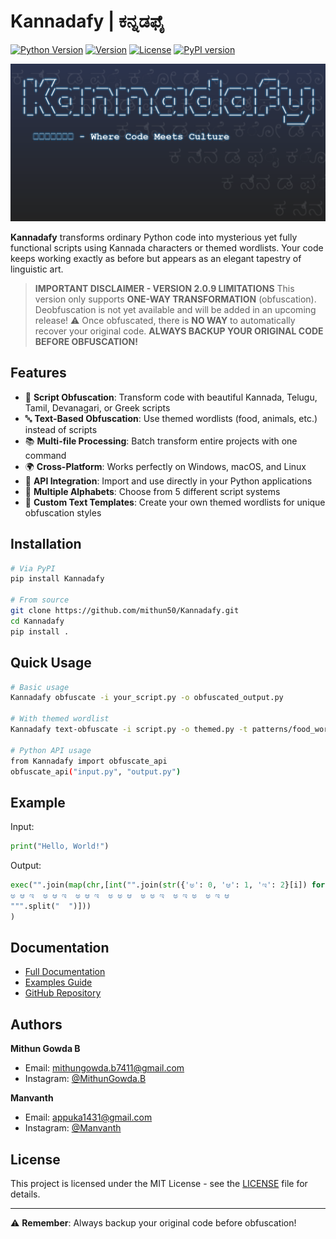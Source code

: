 # Kannadafy | ಕನ್ನಡಫೈ

[![Python Version](https://img.shields.io/badge/python-3.6%2B-blue)](https://www.python.org)
[![Version](https://img.shields.io/badge/version-2.0.9-orange)](https://pypi.org/project/Kannadafy/)
[![License](https://img.shields.io/badge/license-MIT-green)](https://github.com/mithun50/Kannadafy/blob/main/LICENSE)
[![PyPI version](https://badge.fury.io/py/Kannadafy.svg)](https://badge.fury.io/py/Kannadafy)

![Kannadafy Logo](https://raw.githubusercontent.com/mithun50/Kannadafy/main/assets/logo_enhanced.png)

**Kannadafy** transforms ordinary Python code into mysterious yet fully functional scripts using Kannada characters or themed wordlists. Your code keeps working exactly as before but appears as an elegant tapestry of linguistic art.

> **IMPORTANT DISCLAIMER - VERSION 2.0.9 LIMITATIONS**
> This version only supports **ONE-WAY TRANSFORMATION** (obfuscation).
> Deobfuscation is not yet available and will be added in an upcoming release!
> ⚠️ Once obfuscated, there is **NO WAY** to automatically recover your original code.
> **ALWAYS BACKUP YOUR ORIGINAL CODE BEFORE OBFUSCATION!**

## Features

- 📜 **Script Obfuscation**: Transform code with beautiful Kannada, Telugu, Tamil, Devanagari, or Greek scripts
- 🔤 **Text-Based Obfuscation**: Use themed wordlists (food, animals, etc.) instead of scripts
- 📚 **Multi-file Processing**: Batch transform entire projects with one command
- 🌍 **Cross-Platform**: Works perfectly on Windows, macOS, and Linux
- 🧩 **API Integration**: Import and use directly in your Python applications
- 🔄 **Multiple Alphabets**: Choose from 5 different script systems
- 📝 **Custom Text Templates**: Create your own themed wordlists for unique obfuscation styles

## Installation

```bash
# Via PyPI
pip install Kannadafy

# From source
git clone https://github.com/mithun50/Kannadafy.git
cd Kannadafy
pip install .
```

## Quick Usage

```bash
# Basic usage
Kannadafy obfuscate -i your_script.py -o obfuscated_output.py

# With themed wordlist
Kannadafy text-obfuscate -i script.py -o themed.py -t patterns/food_words.txt

# Python API usage
from Kannadafy import obfuscate_api
obfuscate_api("input.py", "output.py")
```

## Example

Input:
```python
print("Hello, World!")
```

Output:
```python
exec("".join(map(chr,[int("".join(str({'ಅ': 0, 'ಆ': 1, 'ಇ': 2}[i]) for i in x.split())) for x in """
ಅ ಆ ಇ  ಅ ಆ ಇ  ಅ ಆ ಇ  ಅ ಅ ಆ  ಅ ಅ ಇ  ಅ ಇ ಅ  ಅ ಇ ಆ
""".split("  ")]))
)
```

## Documentation

- [Full Documentation](https://github.com/mithun50/Kannadafy/blob/main/docs/DOCUMENTATION.md)
- [Examples Guide](https://github.com/mithun50/Kannadafy/blob/main/docs/EXAMPLES.md)
- [GitHub Repository](https://github.com/mithun50/Kannadafy)

## Authors

**Mithun Gowda B**
- Email: mithungowda.b7411@gmail.com
- Instagram: [@MithunGowda.B](https://www.instagram.com/mithun.gowda.b)

**Manvanth**
- Email: appuka1431@gmail.com
- Instagram: [@Manvanth](https://www.instagram.com/_.appu_kannadiga)

## License

This project is licensed under the MIT License - see the [LICENSE](https://github.com/mithun50/Kannadafy/blob/main/LICENSE) file for details.

---

⚠️ **Remember**: Always backup your original code before obfuscation!
